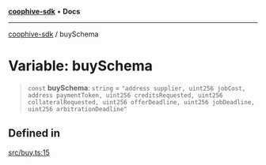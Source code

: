 [**coophive-sdk**](../README.md) • **Docs**

***

[coophive-sdk](../globals.md) / buySchema

# Variable: buySchema

> `const` **buySchema**: `string` = `"address supplier, uint256 jobCost, address paymentToken, uint256 creditsRequested, uint256 collateralRequested, uint256 offerDeadline, uint256 jobDeadline, uint256 arbitrationDeadline"`

## Defined in

[src/buy.ts:15](https://github.com/CoopHive/coophive-sdk/blob/cfd0d3f7ead89762749d2fff704f01ea6070d919/src/buy.ts#L15)
